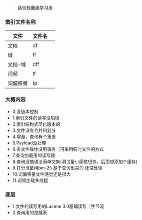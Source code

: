 > **适合轻量级学习用**
### 索引文件名称
| 文件   | 文件名 |   |
|------|-----|---|
| 文档   | df  |   |
| 域    | ff  |   |
| 文档-域 | dff |   |
| 词频 | tf  |   |
| 词偏移量 | tp  |   |

### 大概内容
- 0.没版本控制
- 1.索引文件的读写没加锁
- 2.索引结构式简化版本的
- 3.文件没有合并和划分
- 4.增量，查询有个重置
- 5.Payload没处理
- 6.多文件操作没用事务（可采用临时文件的方式
- 7.查询加载用的读写锁
- 8.查询没搞语法简单交集(测试量小感觉很快，后面想添加个缓存)
- 9.打分准备用bm-25 基于查询出来的 还没处理
- 10.词偏移量文件感觉还是很大
- 11.词频加载多线程

### 底层
- 1.文件的读写用的Lucene 3.0基础读写（字节流
- 2.查询用的是跳表